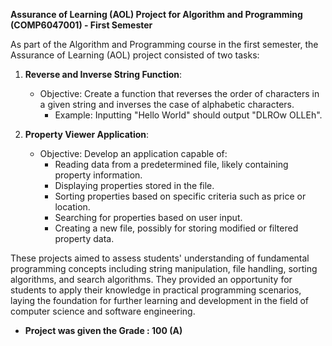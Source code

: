 
**Assurance of Learning (AOL) Project for Algorithm and Programming (COMP6047001) - First Semester**


As part of the Algorithm and Programming course in the first semester, the Assurance of Learning (AOL) project consisted of two tasks:

1. **Reverse and Inverse String Function**:
   - Objective: Create a function that reverses the order of characters in a given string and inverses the case of alphabetic characters.
     - Example: Inputting "Hello World" should output "DLROw OLLEh".

2. **Property Viewer Application**:
   - Objective: Develop an application capable of:
     - Reading data from a predetermined file, likely containing property information.
     - Displaying properties stored in the file.
     - Sorting properties based on specific criteria such as price or location.
     - Searching for properties based on user input.
     - Creating a new file, possibly for storing modified or filtered property data.

These projects aimed to assess students' understanding of fundamental programming concepts including string manipulation, file handling, sorting algorithms, and search algorithms. They provided an opportunity for students to apply their knowledge in practical programming scenarios, laying the foundation for further learning and development in the field of computer science and software engineering.

- **Project was given the Grade : 100 (A)**

 
